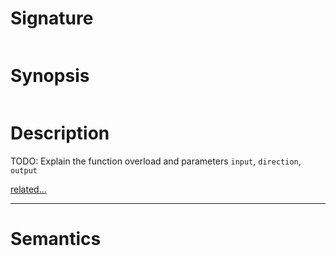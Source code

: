 # Signature
```vikid-signature
```

# Synopsis
```vikid-synopsis
```

# Description
TODO: Explain the function overload and parameters `input`, `direction`, `output`

[related...](https://en.wikipedia.org/wiki/Reflection_(mathematics))

----
# Semantics